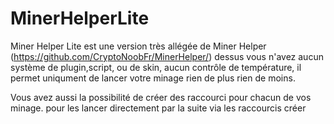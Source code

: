 # MinerHelperLite

Miner Helper Lite est une version très allégée de Miner Helper (https://github.com/CryptoNoobFr/MinerHelper/) dessus vous n'avez aucun système de plugin,script, ou de skin, aucun contrôle de température, il permet uniqument de lancer votre minage rien de plus rien de moins.

Vous avez aussi la possibilité de créer des raccourci pour chacun de vos minage. pour les lancer directement par la suite via les raccourcis créer
